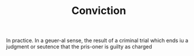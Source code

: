 ---
title: Conviction
letter: C
permalink: "/definitions/bld-conviction.html"
body: In practice. In a geuer-al sense, the result of a criminal trial which ends
  iu a judgment or seutence that the pris-oner is guilty as charged
published_at: '2018-07-07'
source: Black's Law Dictionary 2nd Ed (1910)
layout: post
---